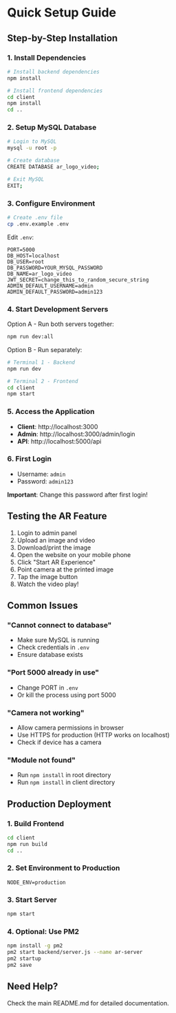 # Quick Setup Guide

## Step-by-Step Installation

### 1. Install Dependencies

```bash
# Install backend dependencies
npm install

# Install frontend dependencies
cd client
npm install
cd ..
```

### 2. Setup MySQL Database

```bash
# Login to MySQL
mysql -u root -p

# Create database
CREATE DATABASE ar_logo_video;

# Exit MySQL
EXIT;
```

### 3. Configure Environment

```bash
# Create .env file
cp .env.example .env
```

Edit `.env`:
```env
PORT=5000
DB_HOST=localhost
DB_USER=root
DB_PASSWORD=YOUR_MYSQL_PASSWORD
DB_NAME=ar_logo_video
JWT_SECRET=change_this_to_random_secure_string
ADMIN_DEFAULT_USERNAME=admin
ADMIN_DEFAULT_PASSWORD=admin123
```

### 4. Start Development Servers

Option A - Run both servers together:
```bash
npm run dev:all
```

Option B - Run separately:
```bash
# Terminal 1 - Backend
npm run dev

# Terminal 2 - Frontend
cd client
npm start
```

### 5. Access the Application

- **Client**: http://localhost:3000
- **Admin**: http://localhost:3000/admin/login
- **API**: http://localhost:5000/api

### 6. First Login

- Username: `admin`
- Password: `admin123`

**Important**: Change this password after first login!

## Testing the AR Feature

1. Login to admin panel
2. Upload an image and video
3. Download/print the image
4. Open the website on your mobile phone
5. Click "Start AR Experience"
6. Point camera at the printed image
7. Tap the image button
8. Watch the video play!

## Common Issues

### "Cannot connect to database"
- Make sure MySQL is running
- Check credentials in `.env`
- Ensure database exists

### "Port 5000 already in use"
- Change PORT in `.env`
- Or kill the process using port 5000

### "Camera not working"
- Allow camera permissions in browser
- Use HTTPS for production (HTTP works on localhost)
- Check if device has a camera

### "Module not found"
- Run `npm install` in root directory
- Run `npm install` in client directory

## Production Deployment

### 1. Build Frontend
```bash
cd client
npm run build
cd ..
```

### 2. Set Environment to Production
```env
NODE_ENV=production
```

### 3. Start Server
```bash
npm start
```

### 4. Optional: Use PM2
```bash
npm install -g pm2
pm2 start backend/server.js --name ar-server
pm2 startup
pm2 save
```

## Need Help?

Check the main README.md for detailed documentation.

